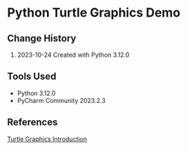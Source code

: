# Python Turtle Graphics Demo
## Change History
1. 2023-10-24 Created with Python 3.12.0
## Tools Used
* Python 3.12.0
* PyCharm Community 2023.2.3
## References
[Turtle Graphics Introduction](https://docs.python.org/3/library/turtle.html#introduction)